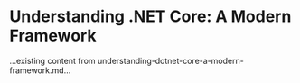 # Understanding .NET Core: A Modern Framework

...existing content from understanding-dotnet-core-a-modern-framework.md...
